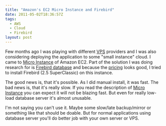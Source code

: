 ```yaml
---
title: "Amazon's EC2 Micro Instance and Firebird"
date: 2011-05-02T18:36:57Z
tags:
  - AWS
  - Cloud
  - Firebird
layout: post
---
```

Few months ago I was playing with different [VPS][1] providers and I was also considering deploying the application to some "small instance" cloud. I came to [Micro Instance][2] of Amazon EC2. Part of the solution I was doing research for is [Firebird database][3] and because the [pricing][4] looks good, I tried to install Firebird (2.5 SuperClassic) on this instance.

The good news is, that it's possible. As I did manual install, it was fast. The bad news is, that it's really slow. If you read the description of [Micro Instance][5] you can expect it will not be blazing fast. But even for really low-load database server it's almost unusable.

I'm not saying you can't use it. Maybe some slow/late backup/mirror or something like that should be doable. But for normal applications using database server you'll do better job with your own server or VPS.

[1]: http://en.wikipedia.org/wiki/Virtual_private_server
[2]: http://aws.amazon.com/about-aws/whats-new/2010/09/09/announcing-micro-instances-for-amazon-ec2/
[3]: http://www.firebirdsql.org
[4]: http://aws.amazon.com/ec2/pricing/
[5]: http://aws.amazon.com/ec2/instance-types/